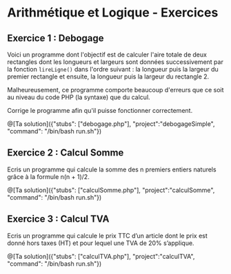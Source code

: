 # Arithmétique et Logique - Exercices

## Exercice 1 : Debogage

Voici un programme dont l'objectif est de calculer l'aire totale de deux rectangles dont les longueurs et largeurs
sont données successivement par la fonction `lireLigne()` dans l'ordre suivant : la longueur puis la largeur du premier
rectangle et ensuite, la longueur puis la largeur du rectangle 2.

Malheureusement, ce programme comporte beaucoup d'erreurs que ce soit au niveau du code PHP (la syntaxe) que du calcul.

Corrige le programme afin qu'il puisse fonctionner correctement.

@[Ta solution]({"stubs": ["debogage.php"], "project":"debogageSimple", "command": "/bin/bash run.sh"})

## Exercice 2 : Calcul Somme

Ecris un programme qui calcule la somme des n premiers entiers naturels grâce à la formule n(n + 1)/2.

@[Ta solution]({"stubs": ["calculSomme.php"], "project":"calculSomme", "command": "/bin/bash run.sh"})

## Exercice 3 : Calcul TVA

Ecris un programme qui calcule le prix TTC d’un article dont le prix est donné hors taxes (HT) et pour lequel une TVA de 20% s’applique.

@[Ta solution]({"stubs": ["calculTVA.php"], "project":"calculTVA", "command": "/bin/bash run.sh"})
